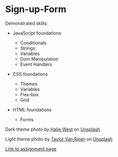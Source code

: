 # Sign-up-Form

Demonstrated skills:

* JavaScript foundations
  * Conditionals
  * Strings
  * Variables
  * Dom Manipulation
  * Event Handlers

* CSS foundations
  * Themes
  * Variables
  * Flex-box
  * Grid

* HTML foundations
    * Forms

Dark theme photo by <a href="https://unsplash.com/@haliewestphoto?utm_source=unsplash&utm_medium=referral&utm_content=creditCopyText">Halie West</a> on <a href="https://unsplash.com/photos/UWni0vqQotc?utm_source=unsplash&utm_medium=referral&utm_content=creditCopyText">Unsplash</a>

Light theme photo by <a href="https://unsplash.com/@taylorvanriper925?utm_source=unsplash&utm_medium=referral&utm_content=creditCopyText">Taylor Van Riper</a> on <a href="https://unsplash.com/photos/yQorCngxzwI?utm_source=unsplash&utm_medium=referral&utm_content=creditCopyText">Unsplash</a>
  
[Link to assignment page](https://www.theodinproject.com/lessons/foundations-calculator)